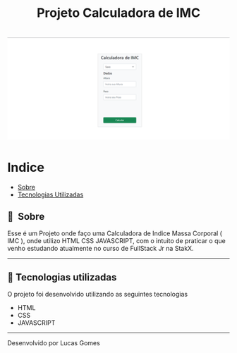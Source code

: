 # 

<h1 align="center"> Projeto Calculadora de IMC</h1>

<h1>
    <img width="965px" src="image/Projeto-IMC.png" alt="Imagem Projeto-IMC.png">
</h1>

 
# Indice

- [Sobre](#-sobre)
- [Tecnologias Utilizadas](#-tecnologias-utilizadas)

## 🔖&nbsp; Sobre

Esse é um Projeto onde faço uma Calculadora de Indice Massa Corporal ( IMC ), onde utilizo HTML CSS JAVASCRIPT, com o intuito de praticar o que venho estudando atualmente no curso de FullStack Jr na StakX.

---

## 🚀 Tecnologias utilizadas

O projeto foi desenvolvido utilizando as seguintes tecnologias

- HTML
- CSS
- JAVASCRIPT


---

Desenvolvido por Lucas Gomes
